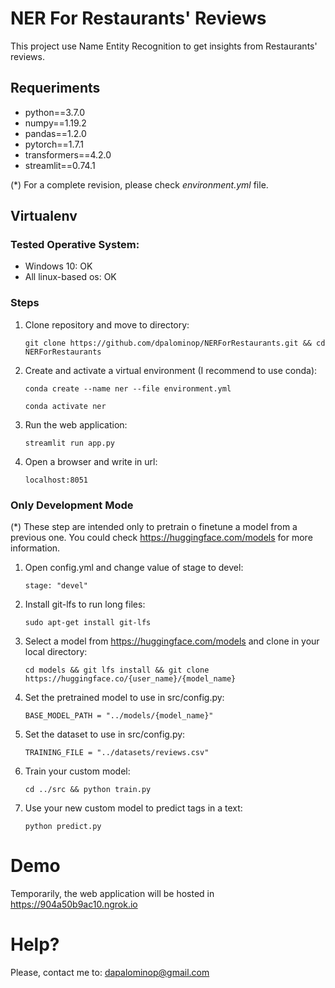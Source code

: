 # NER For Restaurants' Reviews
This project use Name Entity Recognition to get insights from Restaurants' reviews.

## Requeriments
- python==3.7.0
- numpy==1.19.2
- pandas==1.2.0
- pytorch==1.7.1
- transformers==4.2.0
- streamlit==0.74.1

(*) For a complete revision, please check *environment.yml* file.

## Virtualenv

### Tested Operative System:

- Windows 10: OK
- All linux-based os: OK

### Steps

1. Clone repository and move to directory:

    ```git clone https://github.com/dpalominop/NERForRestaurants.git && cd NERForRestaurants```
2. Create and activate a virtual environment (I recommend to use conda):

    ```conda create --name ner --file environment.yml```
    
    ```conda activate ner```
3. Run the web application:

    ```streamlit run app.py```
4. Open a browser and write in url:

    ```localhost:8051```

### Only Development Mode

(*) These step are intended only to pretrain o finetune a model from a previous one. You could check https://huggingface.com/models for more information.

1. Open config.yml and change value of stage to devel:

    ```stage: "devel"```
2. Install git-lfs to run long files:

    ```sudo apt-get install git-lfs```
3. Select a model from https://huggingface.com/models and clone in your local directory:

    ```cd models && git lfs install && git clone https://huggingface.co/{user_name}/{model_name}```
4. Set the pretrained model to use in src/config.py:

    ```BASE_MODEL_PATH = "../models/{model_name}"```
4. Set the dataset to use in src/config.py:

    ```TRAINING_FILE = "../datasets/reviews.csv"```
5. Train your custom model:

    ```cd ../src && python train.py```
6. Use your new custom model to predict tags in a text:

    ```python predict.py```
    
# Demo

Temporarily, the web application will be hosted in https://904a50b9ac10.ngrok.io

# Help?

Please, contact me to: dapalominop@gmail.com
